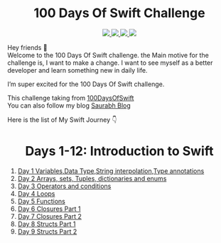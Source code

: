 <div align='center'>
    <h1>100 Days Of Swift Challenge</h1> 
    <a class="header-badge" target="_blank" href="https://www.linkedin.com/in/saurabhmchavan/">
          <img src="https://img.shields.io/badge/style--5eba00.svg?label=LinkedIn&logo=linkedin&style=social">
    </a>   
    <a class="header-badge" target="_blank" href="https://twitter.com/100rabhcsmc">
          <img src="https://img.shields.io/badge/style--5eba00.svg?label=twitter&logo=twitter&style=social">
    </a>
     <a class="header-badge" target="_blank" href="https://instagram.com/100rabhch">
          <img src="https://img.shields.io/badge/style--5eba00.svg?label=instagram&logo=instagram&style=social">
    </a>
     <a class="header-badge" target="_blank" href="https://stackoverflow.com/users/12053852/saurabh-chavan?tab=profile">
          <img src="https://img.shields.io/badge/style--5eba0?label=stackoverflow&logo=stackoverflow&style=social">
    </a>
 </div>

Hey friends 👋 <br>
Welcome to the 100 Days Of Swift challenge. the Main motive for the challenge is, I want to make a change. I want to see myself as a better developer and learn something new in daily life.

I’m super excited for the 100 Days Of Swift challenge.

This challenge taking from <a href="https://www.hackingwithswift.com/100">100DaysOfSwift</a><br>
You can also follow my blog <a href="https://dev.to/100rabhcsmc">Saurabh Blog</a>

Here is the list of My Swift Journey 👇<br>

<div align='center'>
    <h1>Days 1-12: Introduction to Swift</h1> 
 </div>

1. <a href="https://github.com/100rabhcsmc/100DaysOfSwift/tree/main/Day1">Day 1 Variables,Data Type,String interpolation,Type annotations</a>
2. <a href="https://github.com/100rabhcsmc/100DaysOfSwift/tree/main/Day2">Day 2 Arrays, sets, Tuples, dictionaries and enums </a>
3. <a href="https://github.com/100rabhcsmc/100DaysOfSwift/tree/main/Day3">Day 3 Operators and conditions</a>
4. <a href="https://github.com/100rabhcsmc/100DaysOfSwift/tree/main/Day4">Day 4 Loops </a>
5. <a href="https://github.com/100rabhcsmc/100DaysOfSwift/tree/main/Day5">Day 5 Functions </a>
6. <a href="https://github.com/100rabhcsmc/100DaysOfSwift/tree/main/Day6">Day 6 Closures Part 1 </a>
7. <a href="https://github.com/100rabhcsmc/100DaysOfSwift/tree/main/Day7">Day 7 Closures Part 2 </a>
8. <a href="https://github.com/100rabhcsmc/100DaysOfSwift/tree/main/Day8">Day 8 Structs Part 1 </a>
9. <a href="https://github.com/100rabhcsmc/100DaysOfSwift/tree/main/Day9">Day 9 Structs Part 2 </a>
